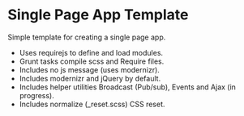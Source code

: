 # Single Page App Template
Simple template for creating a single page app.

* Uses requirejs to define and load modules.
* Grunt tasks compile scss and Require files.
* Includes no js message (uses modernizr).
* Includes modernizr and jQuery by default.
* Includes helper utilities Broadcast (Pub/sub), Events and Ajax (in progress).
* Includes normalize (_reset.scss) CSS reset.
